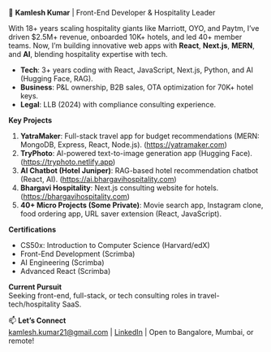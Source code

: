 👋 **Kamlesh Kumar** | Front-End Developer & Hospitality Leader  

With 18+ years scaling hospitality giants like Marriott, OYO, and Paytm, I’ve driven $2.5M+ revenue, onboarded 10K+ hotels, and led 40+ member teams. Now, I’m building innovative web apps with **React**, **Next.js**, **MERN**, and **AI**, blending hospitality expertise with tech.  

- **Tech**: 3+ years coding with React, JavaScript, Next.js, Python, and AI (Hugging Face, RAG).  
- **Business**: P&L ownership, B2B sales, OTA optimization for 70K+ hotel keys.  
- **Legal**: LLB (2024) with compliance consulting experience.  

<strong>Key Projects</strong>  
<ol>  
<li> <strong>YatraMaker</strong>: Full-stack travel app for budget recommendations (MERN: MongoDB, Express, React, Node.js). (<a href="https://yatramaker.com">https://yatramaker.com</a>) <br>  
<li> <strong>TryPhoto</strong>: AI-powered text-to-image generation app (Hugging Face). (<a href="https://tryphoto.netlify.app">https://tryphoto.netlify.app</a>) <br>  
<li> <strong>AI Chatbot (Hotel Juniper)</strong>: RAG-based hotel recommendation chatbot (React, AI). (<a href="https://ai.bhargavihospitality.com">https://ai.bhargavihospitality.com</a>) <br>  
<li> <strong>Bhargavi Hospitality</strong>: Next.js consulting website for hotels. (<a href="https://bhargavihospitality.com">https://bhargavihospitality.com</a>) <br>  
<li> <strong>40+ Micro Projects (Some Private)</strong>: Movie search app, Instagram clone, food ordering app, URL saver extension (React, JavaScript).  
</ol> 

**Certifications**  
- CS50x: Introduction to Computer Science (Harvard/edX)  
- Front-End Development (Scrimba)  
- AI Engineering (Scrimba)  
- Advanced React (Scrimba)  

**Current Pursuit**  
Seeking front-end, full-stack, or tech consulting roles in travel-tech/hospitality SaaS.  

📫 **Let’s Connect**  
kamlesh.kumar21@gmail.com | <a href="https://www.linkedin.com/in/kamlesh21/">LinkedIn</a> | Open to Bangalore, Mumbai, or remote!  
